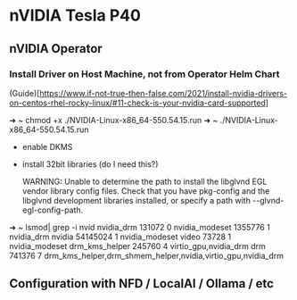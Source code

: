 # nVIDIA Tesla P40

## nVIDIA Operator
### Install Driver on Host Machine, not from Operator Helm Chart

(Guide)[https://www.if-not-true-then-false.com/2021/install-nvidia-drivers-on-centos-rhel-rocky-linux/#11-check-is-your-nvidia-card-supported]


➜  ~ chmod +x ./NVIDIA-Linux-x86_64-550.54.15.run 
➜  ~ ./NVIDIA-Linux-x86_64-550.54.15.run

* enable DKMS
* install 32bit libraries (do I need this?)

  WARNING: Unable to determine the path to install the libglvnd EGL vendor library config files. Check that you have pkg-config and the libglvnd development libraries
           installed, or specify a path with --glvnd-egl-config-path.

➜  ~ lsmod| grep -i nvid 
nvidia_drm            131072  0
nvidia_modeset       1355776  1 nvidia_drm
nvidia              54145024  1 nvidia_modeset
video                  73728  1 nvidia_modeset
drm_kms_helper        245760  4 virtio_gpu,nvidia_drm
drm                   741376  7 drm_kms_helper,drm_shmem_helper,nvidia,virtio_gpu,nvidia_drm


## Configuration with NFD / LocalAI / Ollama / etc